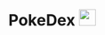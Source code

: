 # PokeDex [<img src="https://github-production-user-asset-6210df.s3.amazonaws.com/60580427/323625261-d990771e-b0fc-4b15-aa63-7ef2800b8c0b.svg?X-Amz-Algorithm=AWS4-HMAC-SHA256&X-Amz-Credential=AKIAVCODYLSA53PQK4ZA%2F20241028%2Fus-east-1%2Fs3%2Faws4_request&X-Amz-Date=20241028T090005Z&X-Amz-Expires=300&X-Amz-Signature=3480f26acc8a54fad4a42dd5abd52baf33032eb6fb449b1defeb2d0cbf1d8aaf&X-Amz-SignedHeaders=host" width="30">](https://youtube.com/shorts/INwuXnbQ-xA)

